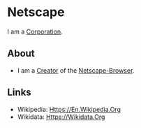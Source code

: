 # Netscape

I am a [Corporation](240000000.md).

## About

- I am a [Creator](600098.md) of the [Netscape-Browser](404.md).

## Links

- Wikipedia: [Https://En.Wikipedia.Org](https://en.wikipedia.org/wiki/Netscape)
- Wikidata: [Https://Wikidata.Org](https://www.wikidata.org/wiki/Q210057)
